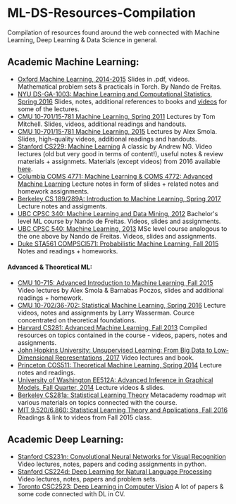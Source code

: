 # ML-DS-Resources-Compilation
Compilation of resources found around the web connected with Machine Learning, Deep Learning &amp; Data Science in general.


## Academic Machine Learning:

* [Oxford Machine Learning, 2014-2015](https://www.cs.ox.ac.uk/people/nando.defreitas/machinelearning/)
  Slides in .pdf, videos. Mathematical problem sets & practicals in Torch. By Nando de Freitas.
* [NYU DS-GA-1003: Machine Learning and Computational Statistics, Spring 2016](http://davidrosenberg.github.io/ml2016/#home)
  Slides, notes, additional references to books and [videos](https://www.youtube.com/channel/UCjxoi1kA0twXJsVnIq2vMHA/videos) for some of the lectures.
* [CMU 10-701/15-781 Machine Learning, Spring 2011](http://www.cs.cmu.edu/~tom/10701_sp11/)
   Lectures by Tom Mitchell. Slides, videos, additional readings and handouts.
* [CMU 10-701/15-781 Machine Learning, 2015](http://www.cs.cmu.edu/~tom/10701_sp11/)
   Lectures by Alex Smola. Slides, high-quality videos, additional readings and handouts.
* [Stanford CS229: Machine Learning](https://see.stanford.edu/Course/CS229) 
  A classic by Andrew NG. Video lectures (old but very good in terms of content!), useful notes & review materials + assignmets.
  Materials (except videos) from 2016 available [here](http://cs229.stanford.edu/).
* [Columbia COMS 4771: Machine Learning & COMS 4772: Advanced Machine Learning](http://www.cs.columbia.edu/learning/courses.html)
  Lecture notes in form of slides + related notes and homework assignments.
* [Berkeley CS 189/289A: Introduction to Machine Learning, Spring 2017](https://people.eecs.berkeley.edu/~jrs/189/)
  Lecture notes and assigments.
* [UBC CPSC 340: Machine Learning and Data Mining, 2012](http://www.cs.ubc.ca/~nando/340-2012/index.php)
  Bachelor's level ML course by Nando de Freitas. Videos, slides and assignments.
* [UBC CPSC 540: Machine Learning, 2013](http://www.cs.ubc.ca/~nando/540-2013/index.html)
  MSc level course analogous to the one above by Nando de Freitas. Videos, slides and assignments.
* [Duke STA561 COMPSCI571: Probabilistic Machine Learning, Fall 2015](http://www2.stat.duke.edu/~sayan/561/2015/)
  Notes and readings + homeworks.
  
  
  
#### Advanced & Theoretical ML:
* [CMU 10-715: Advanced Introduction to Machine Learning, Fall 2015](http://www.cs.cmu.edu/~bapoczos/Classes/ML10715_2015Fall/)
  Video lectures by Alex Smola & Barnabas Poczos, slides and additional readings + homework. 
* [CMU 10-702/36-702: Statistical Machine Learning, Spring 2016](http://www.stat.cmu.edu/~larry/=sml/)
  Lecture videos, notes and assignments by Larry Wasserman. Cource concentrated on theoretical foundations.
* [Harvard CS281: Advanced Machine Learning, Fall 2013](http://www.seas.harvard.edu/courses/cs281/)
  Compiled resources on topics contained in the course - videos, papers, notes and assignments.
* [John Hopkins University: Unsupervised Learning: From Big Data to Low-Dimensional Representations, 2017](http://www.vision.jhu.edu/teaching/learning/learning17/)
  Video lectures and book.
* [Princeton COS511: Theoretical Machine Learning, Spring 2014](https://www.cs.princeton.edu/courses/archive/spring14/cos511/index.html)
  Lecture notes and readings.
* [University of Washington EE512A: Advanced Inference in Graphical Models, Fall Quarter, 2014](http://j.ee.washington.edu/~bilmes/classes/ee512a_fall_2014/index.html)
  Lecture videos & slides.
* [Berkeley CS281a: Statistical Learning Theory](https://metacademy.org/roadmaps/cjrd/cs281a)
  Metacademy roadmap wit various materials on topics connected with the course.
* [MIT 9.520/6.860: Statistical Learning Theory and Applications, Fall 2016](http://www.mit.edu/~9.520/fall16/)
  Readings & link to videos from Fall 2015 class.


## Academic Deep Learning:

* [Stanford CS231n: Convolutional Neural Networks for Visual Recognition](http://cs231n.stanford.edu/)
  Video lectures, notes, papers and coding assignments in python.
* [Stanford CS224d: Deep Learning for Natural Language Processing](http://cs224d.stanford.edu/syllabus.html)
  Video lectures, notes, papers and problem sets.
* [Toronto CSC2523: Deep Learning in Computer Vision](http://www.cs.utoronto.ca/~fidler/teaching/2015/CSC2523.html)
  A lot of papers & some code connected with DL in CV.
